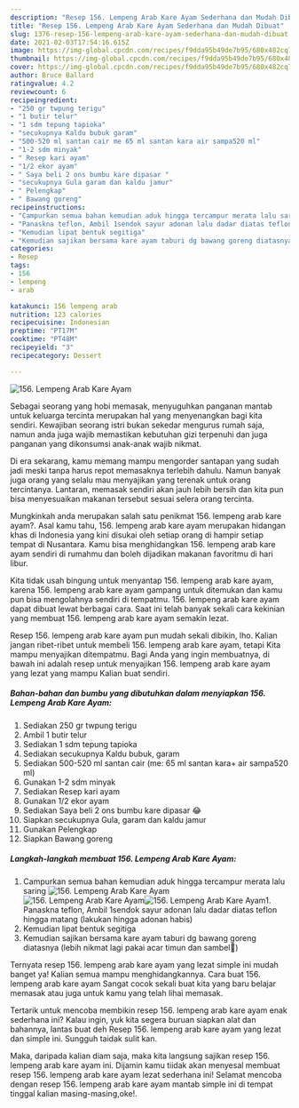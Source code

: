 ```yaml
---
description: "Resep 156. Lempeng Arab Kare Ayam Sederhana dan Mudah Dibuat"
title: "Resep 156. Lempeng Arab Kare Ayam Sederhana dan Mudah Dibuat"
slug: 1376-resep-156-lempeng-arab-kare-ayam-sederhana-dan-mudah-dibuat
date: 2021-02-03T17:54:16.615Z
image: https://img-global.cpcdn.com/recipes/f9dda95b49de7b95/680x482cq70/156-lempeng-arab-kare-ayam-foto-resep-utama.jpg
thumbnail: https://img-global.cpcdn.com/recipes/f9dda95b49de7b95/680x482cq70/156-lempeng-arab-kare-ayam-foto-resep-utama.jpg
cover: https://img-global.cpcdn.com/recipes/f9dda95b49de7b95/680x482cq70/156-lempeng-arab-kare-ayam-foto-resep-utama.jpg
author: Bruce Ballard
ratingvalue: 4.2
reviewcount: 6
recipeingredient:
- "250 gr twpung terigu"
- "1 butir telur"
- "1 sdm tepung tapioka"
- "secukupnya Kaldu bubuk garam"
- "500-520 ml santan cair me 65 ml santan kara air sampa520 ml"
- "1-2 sdm minyak"
- " Resep kari ayam"
- "1/2 ekor ayam"
- " Saya beli 2 ons bumbu kare dipasar "
- "secukupnya Gula garam dan kaldu jamur"
- " Pelengkap"
- " Bawang goreng"
recipeinstructions:
- "Campurkan semua bahan kemudian aduk hingga tercampur merata lalu saring"
- "Panaskna teflon, Ambil 1sendok sayur adonan lalu dadar diatas teflon hingga matang (lakukan hingga adonan habis)"
- "Kemudian lipat bentuk segitiga"
- "Kemudian sajikan bersama kare ayam taburi dg bawang goreng diatasnya (lebih nikmat lagi pakai acar timun dan sambel🤤)"
categories:
- Resep
tags:
- 156
- lempeng
- arab

katakunci: 156 lempeng arab 
nutrition: 123 calories
recipecuisine: Indonesian
preptime: "PT17M"
cooktime: "PT48M"
recipeyield: "3"
recipecategory: Dessert

---
```



![156. Lempeng Arab Kare Ayam](https://img-global.cpcdn.com/recipes/f9dda95b49de7b95/680x482cq70/156-lempeng-arab-kare-ayam-foto-resep-utama.jpg)

Sebagai seorang yang hobi memasak, menyuguhkan panganan mantab untuk keluarga tercinta merupakan hal yang menyenangkan bagi kita sendiri. Kewajiban seorang istri bukan sekedar mengurus rumah saja, namun anda juga wajib memastikan kebutuhan gizi terpenuhi dan juga panganan yang dikonsumsi anak-anak wajib nikmat.

Di era  sekarang, kamu memang mampu mengorder santapan yang sudah jadi meski tanpa harus repot memasaknya terlebih dahulu. Namun banyak juga orang yang selalu mau menyajikan yang terenak untuk orang tercintanya. Lantaran, memasak sendiri akan jauh lebih bersih dan kita pun bisa menyesuaikan makanan tersebut sesuai selera orang tercinta. 



Mungkinkah anda merupakan salah satu penikmat 156. lempeng arab kare ayam?. Asal kamu tahu, 156. lempeng arab kare ayam merupakan hidangan khas di Indonesia yang kini disukai oleh setiap orang di hampir setiap tempat di Nusantara. Kamu bisa menghidangkan 156. lempeng arab kare ayam sendiri di rumahmu dan boleh dijadikan makanan favoritmu di hari libur.

Kita tidak usah bingung untuk menyantap 156. lempeng arab kare ayam, karena 156. lempeng arab kare ayam gampang untuk ditemukan dan kamu pun bisa mengolahnya sendiri di tempatmu. 156. lempeng arab kare ayam dapat dibuat lewat berbagai cara. Saat ini telah banyak sekali cara kekinian yang membuat 156. lempeng arab kare ayam semakin lezat.

Resep 156. lempeng arab kare ayam pun mudah sekali dibikin, lho. Kalian jangan ribet-ribet untuk membeli 156. lempeng arab kare ayam, tetapi Kita mampu menyajikan ditempatmu. Bagi Anda yang ingin membuatnya, di bawah ini adalah resep untuk menyajikan 156. lempeng arab kare ayam yang lezat yang mampu Kalian buat sendiri.

<!--inarticleads1-->

##### Bahan-bahan dan bumbu yang dibutuhkan dalam menyiapkan 156. Lempeng Arab Kare Ayam:

1. Sediakan 250 gr twpung terigu
1. Ambil 1 butir telur
1. Sediakan 1 sdm tepung tapioka
1. Sediakan secukupnya Kaldu bubuk, garam
1. Sediakan 500-520 ml santan cair (me: 65 ml santan kara+ air sampa520 ml)
1. Gunakan 1-2 sdm minyak
1. Sediakan  Resep kari ayam
1. Gunakan 1/2 ekor ayam
1. Sediakan  Saya beli 2 ons bumbu kare dipasar 😂
1. Siapkan secukupnya Gula, garam dan kaldu jamur
1. Gunakan  Pelengkap
1. Siapkan  Bawang goreng




<!--inarticleads2-->

##### Langkah-langkah membuat 156. Lempeng Arab Kare Ayam:

1. Campurkan semua bahan kemudian aduk hingga tercampur merata lalu saring
<img src="https://img-global.cpcdn.com/steps/4090874ca04ace33/160x128cq70/156-lempeng-arab-kare-ayam-langkah-memasak-1-foto.jpg" alt="156. Lempeng Arab Kare Ayam"><img src="https://img-global.cpcdn.com/steps/d868cc13f30a8c7e/160x128cq70/156-lempeng-arab-kare-ayam-langkah-memasak-1-foto.jpg" alt="156. Lempeng Arab Kare Ayam"><img src="https://img-global.cpcdn.com/steps/6b545d71a48e6f3e/160x128cq70/156-lempeng-arab-kare-ayam-langkah-memasak-1-foto.jpg" alt="156. Lempeng Arab Kare Ayam">1. Panaskna teflon, Ambil 1sendok sayur adonan lalu dadar diatas teflon hingga matang (lakukan hingga adonan habis)
1. Kemudian lipat bentuk segitiga
1. Kemudian sajikan bersama kare ayam taburi dg bawang goreng diatasnya (lebih nikmat lagi pakai acar timun dan sambel🤤)




Ternyata resep 156. lempeng arab kare ayam yang lezat simple ini mudah banget ya! Kalian semua mampu menghidangkannya. Cara buat 156. lempeng arab kare ayam Sangat cocok sekali buat kita yang baru belajar memasak atau juga untuk kamu yang telah lihai memasak.

Tertarik untuk mencoba membikin resep 156. lempeng arab kare ayam enak sederhana ini? Kalau ingin, yuk kita segera buruan siapkan alat dan bahannya, lantas buat deh Resep 156. lempeng arab kare ayam yang lezat dan simple ini. Sungguh taidak sulit kan. 

Maka, daripada kalian diam saja, maka kita langsung sajikan resep 156. lempeng arab kare ayam ini. Dijamin kamu tiidak akan menyesal membuat resep 156. lempeng arab kare ayam lezat sederhana ini! Selamat mencoba dengan resep 156. lempeng arab kare ayam mantab simple ini di tempat tinggal kalian masing-masing,oke!.

